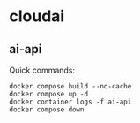 # cloudai


## ai-api

Quick commands:

```
docker compose build --no-cache 
docker compose up -d 
docker container logs -f ai-api 
docker compose down

```


